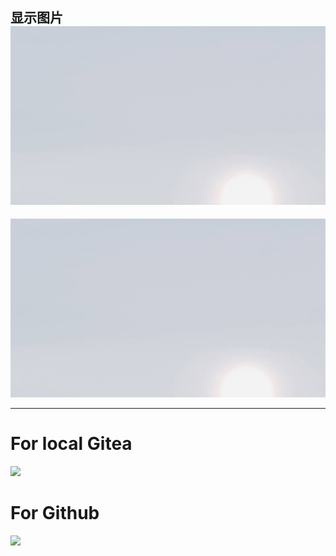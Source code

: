 显示图片
![图片](./src/img/abc.jpg)
---
<img src="./src/img/abc.jpg">

---
# For local Gitea
<img src="http://localhost:3000/caicandong/src/src/abc.jpg">

# For Github 
<img src="https://github.com/caicandong/src/src/abc.jpg">
